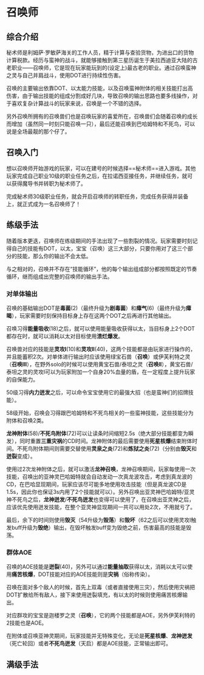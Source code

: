 # 召唤师
<FloatTOC />

## 综合介绍

秘术师是利姆萨·罗敏萨海关的工作人员，精于计算与查验货物，为进出口的货物计算税款。经历与蛮神的战斗，就能够接触到第三星历诞生于美拉西迪亚大陆的古老职业——召唤师，它是现在玩家能玩到的(设定上)最古老的职业。通过召唤蛮神之灵与自己并肩战斗，使用DOT进行持续性伤害。

召唤的主要输出依靠DOT、以太能力技能，以及召唤蛮神附体的相关技能打出高伤害，由于输出技能的组成分割成好几块，导致召唤的输出思路也要多线操作，对于喜欢复杂计算战斗的玩家来说，召唤是一个不错的选择。

另外召唤所拥有的召唤兽们也是召唤玩家的喜爱所在，召唤兽们会随着召唤的成长而增加（虽然同一时刻只能召唤一只），最后还能召唤到巴哈姆特和不死鸟，可以说是全场最靓的那个仔了。

## 召唤入门

想以召唤师开始游戏的玩家，可以在建号的时候选择==秘术师==进入游戏。其他玩家完成自己职业10级的职业任务之后，在拉诺西亚接任务<quest name="如何加入秘术师行会" />，并继续<quest name="战场上的谋略" />任务，就可以获得魔导书并转职为秘术师了。

完成秘术师30级职业任务<quest name="秘术最高级命题的证明" type="plus" />，就会开启召唤师的转职任务<quest name="业火的召唤" type="plus" />，完成任务获得<item name="召唤师之证" />并装备上，就正式成为一名召唤师了！

## 练级手法

随着版本更迭，召唤师在练级期间的手法出现了一些割裂的情况。玩家需要时刻记得自己的技能有DOT，以太，宝宝（召唤）这三大部分，只要你用对了这三个部分的技能，那么你的输出不会太低。

与之相对的，召唤并不存在“技能循环”，他的每个输出组成部分都按照既定的节奏循环，继而组成出完整的召唤师的输出手法。

### 对单体输出

召唤的基础输出DOT是**毒菌**(2)（最终升级为**剧毒菌**）和**瘴气**(6)（最终升级为**瘴暍**），玩家需要时刻保持目标身上存在这两个DOT之后再进行其他输出。

召唤习得**能量吸收**(18)之后，就可以使用能量吸收获得以太，当目标身上2个DOT都存在时，就可以消耗以太对目标使用**溃烂爆发**。

召唤兽对应的技能是**灵攻I**(10)和**灵攻II**(40)，这两个技能都是由玩家进行操作的，并且能蓄积2次。对单体进行输出时应该使用绿宝石兽（**召唤**）或伊芙利特之灵（**召唤III**），在野外solo的时候可以使用黄宝石兽/泰坦之灵（**召唤II**），黄宝石兽/泰坦之灵的灵攻I可以为玩家附加一个自身20%血量的盾，在一定程度上提升玩家的自保能力。

50级习得**内力迸发**之后，可以命令宝宝使用它的最强大招（也是蛮神们的招牌技能）。

58级开始，召唤会习得跟巴哈姆特和不死鸟相关的一些蛮神技能，这些技能分为附体和召唤2类。

**龙神附体**(58)/**不死鸟附体**(72)可以让读条时间缩短2.5s（绝大部分技能都变为瞬发），同时重置**三重灾祸**的CD时间。龙神附体的最后需要使用**死星核爆**结束附体时间。不死鸟附体期间则需要交替使用**灵泉之炎**(72)和**炼狱之炎**(72)（分别由**毁灭**和**迸裂**变成）。

使用过2次龙神附体之后，就可以激活**龙神召唤**，龙神召唤期间，玩家每使用一次技能，召唤出的亚神灵巴哈姆特就会自动发动一次真龙波攻击，考虑到真龙波的CD，在巴哈显现期间，玩家应该尽可能多地使用攻击技能（但是真龙波CD是1.5s，因此你也保证3s内用了2个技能就可以）。另外召唤出亚灵神巴哈姆特/亚灵神不死鸟之后，**龙神迸发**/**不死鸟迸发**也变得可以使用了，在召唤出亚灵神之后，应该优先使用迸发技能，在整个亚灵神显现期间一共可以用处2次，不用就亏了。

最后，余下的时间则使用**毁灭**（54升级为**毁荡**）和**毁坏**（62之后可以使用灵攻I触发buff升级为**毁绝**）输出，在毁坏触发buff变为毁绝之前，伤害最高的技能是毁荡。

### 群体AOE

召唤的AOE技能是**迸裂**(40)，另外可以通过**能量抽取**获得以太，消耗以太可以使用**痛苦核爆**，DOT技能对应的AOE技能则是**灾祸**（俗称传染）。

召唤在面对多个敌人的时候，首先上双毒（或者直接使用三灾），然后使用灾祸把DOT扩散给所有敌人，接下来使用迸裂填充，有以太的时候则使用痛苦核爆输出。

对应群攻的宝宝是迦楼罗之灵（**召唤**），它的两个技能都是AOE，另外伊芙利特的2技能也是AOE。

在附体或召唤亚神灵期间，玩家技能并无特殊变化，无论是**死星核爆**、**龙神迸发**（死亡轮回）或者**不死鸟迸发**（天启）都是AOE技能，正常输出即可。

## 满级手法

<UnderConstruction />
